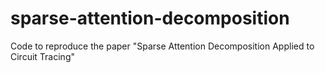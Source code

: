 # sparse-attention-decomposition
Code to reproduce the paper "Sparse Attention Decomposition Applied to Circuit Tracing" 
